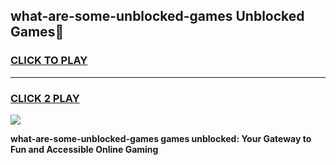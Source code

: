 
## what-are-some-unblocked-games Unblocked Games👋
<h3>
<a href="https://news.freeplayer.one?title=what-are-some-unblocked-games&ref=16F">CLICK TO PLAY</a></h3>
<hr>

<h3>
<a href="https://news.freeplayer.one?title=what-are-some-unblocked-games&ref=16F">CLICK 2 PLAY</a>
  
</h3>

<a href="https://news.freeplayer.one?title=what-are-some-unblocked-games&ref=16F/"><img src="https://clearcache.store/games.png"></a>


**what-are-some-unblocked-games games unblocked: Your Gateway to Fun and Accessible Online Gaming**
